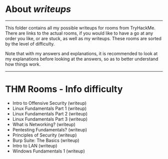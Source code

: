 # About _writeups_

---

This folder contains all my possible writeups for rooms from TryHackMe. There are links to the actual rooms, if you would like to have a go at any order you like, or are stuck, as well as my writeups. These rooms are sorted by the level of difficulty.

Note that with my answers and explanations, it is recommended to look at my explanations before looking at the answers, so as to better understand how things work.

---

# THM Rooms - Info difficulty

- Intro to Offensive Security (writeup)
- Linux Fundamentals Part 1 (writeup)
- Linux Fundamentals Part 2 (writeup)
- Linux Fundamentals Part 3 (writeup)
- What is Networking? (writeup)
- Pentesting Fundamentals? (writeup)
- Principles of Security (writeup)
- Burp Suite: The Basics (writeup)
- Intro to LAN (writeup)
- Windows Fundamentals 1 (writeup)
